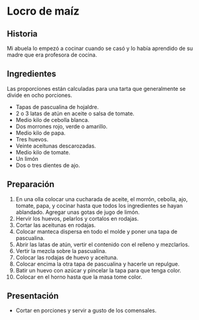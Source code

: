 # Locro de maíz 

## Historia

Mi abuela lo empezó a cocinar cuando se casó y lo había aprendido de su madre que era profesora de cocina.

## Ingredientes
Las proporciones están calculadas para una tarta que generalmente se divide en ocho porciones.

- Tapas de pascualina de hojaldre.
- 2 o 3 latas de atún en aceite o salsa de tomate.
- Medio kilo de cebolla blanca.
- Dos morrones rojo, verde o amarillo.
- Medio kilo de papa.
- Tres huevos.
- Veinte aceitunas descarozadas.
- Medio kilo de tomate.
- Un limón
- Dos o tres dientes de ajo.


## Preparación

1. En una olla colocar una cucharada de aceite, el morrón, cebolla, ajo, tomate, papa,  y cocinar hasta que todos los ingredientes se hayan ablandado. Agregar unas gotas de jugo de limón.
2. Hervir los huevos, pelarlos y cortalos en rodajas.
3. Cortar las aceitunas en rodajas.
4. Colocar manteca dispersa en todo el molde y poner una tapa de pascualina.
5. Abrir las latas de atún, vertir el contenido con el relleno y mezclarlos.
6. Vertir la mezcla sobre la pascualina. 
7. Colocar las rodajas de huevo y aceituna.
8. Colocar encima la otra tapa de pascualina y hacerle un repulgue.
9. Batir un huevo con azúcar y pincelar la tapa para que tenga color.
10. Colocar en el horno hasta que la masa tome color.

## Presentación
- Cortar en porciones y servir a gusto de los comensales.
